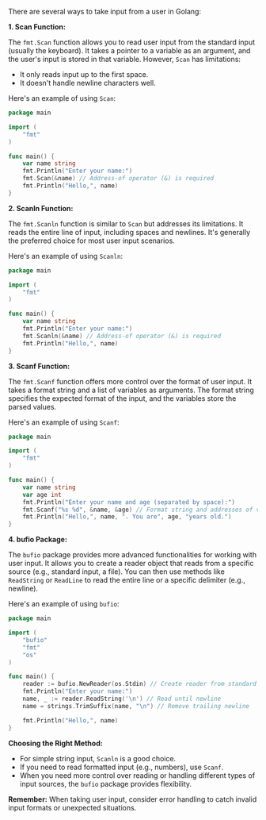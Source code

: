 There are several ways to take input from a user in Golang:

**1. Scan Function:**

The `fmt.Scan` function allows you to read user input from the standard input (usually the keyboard). It takes a pointer to a variable as an argument, and the user's input is stored in that variable. However, `Scan` has limitations:

- It only reads input up to the first space.
- It doesn't handle newline characters well.

Here's an example of using `Scan`:

```go
package main

import (
    "fmt"
)

func main() {
    var name string
    fmt.Println("Enter your name:")
    fmt.Scan(&name) // Address-of operator (&) is required
    fmt.Println("Hello,", name)
}
```

**2. Scanln Function:**

The `fmt.Scanln` function is similar to `Scan` but addresses its limitations. It reads the entire line of input, including spaces and newlines. It's generally the preferred choice for most user input scenarios.

Here's an example of using `Scanln`:

```go
package main

import (
    "fmt"
)

func main() {
    var name string
    fmt.Println("Enter your name:")
    fmt.Scanln(&name) // Address-of operator (&) is required
    fmt.Println("Hello,", name)
}
```

**3. Scanf Function:**

The `fmt.Scanf` function offers more control over the format of user input. It takes a format string and a list of variables as arguments. The format string specifies the expected format of the input, and the variables store the parsed values.

Here's an example of using `Scanf`:

```go
package main

import (
    "fmt"
)

func main() {
    var name string
    var age int
    fmt.Println("Enter your name and age (separated by space):")
    fmt.Scanf("%s %d", &name, &age) // Format string and addresses of variables
    fmt.Println("Hello,", name, ". You are", age, "years old.")
}
```

**4. bufio Package:**

The `bufio` package provides more advanced functionalities for working with user input. It allows you to create a reader object that reads from a specific source (e.g., standard input, a file). You can then use methods like `ReadString` or `ReadLine` to read the entire line or a specific delimiter (e.g., newline).

Here's an example of using `bufio`:

```go
package main

import (
    "bufio"
    "fmt"
    "os"
)

func main() {
    reader := bufio.NewReader(os.Stdin) // Create reader from standard input
    fmt.Println("Enter your name:")
    name, _ := reader.ReadString('\n') // Read until newline
    name = strings.TrimSuffix(name, "\n") // Remove trailing newline

    fmt.Println("Hello,", name)
}
```

**Choosing the Right Method:**

- For simple string input, `Scanln` is a good choice.
- If you need to read formatted input (e.g., numbers), use `Scanf`.
- When you need more control over reading or handling different types of input sources, the `bufio` package provides flexibility.

**Remember:** When taking user input, consider error handling to catch invalid input formats or unexpected situations.
